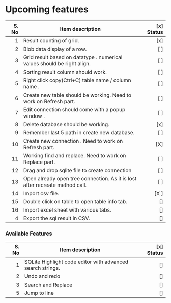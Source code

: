 # Upcoming features

| S. No | Item description                                                             | [x] Status |
| ----: | ---------------------------------------------------------------------------- | ---------: |
| 1     | Result counting of grid.                                                     | [x]        |
| 2     | Blob data display of a row.                                                  | [ ]        |
| 3     | Grid result based on datatype . numerical values should be right align.      | [ ]        |
| 4     | Sorting result column should work.                                           | [ ]        |
| 5     | Right click copy(Ctrl+C) table name / column name .                          | [ ]        |
| 6     | Create new table should be working. Need to work on Refresh part.            | [ ]        |
| 7     | Edit connection should come with a popup window .                            | [ ]        |
| 8     | Delete database should be working.                                           | [x]        |
| 9     | Remember last 5 path in create new database.                                 | [ ]        |
| 10    | Create new connection . Need to work on Refresh part.                        | [X]        |
| 11    | Working find and replace. Need to work on Replace part.                      | [ ]        |
| 12    | Drag and drop sqlite file to create connection                               | [ ]        |
| 13    | Open already open tree connection. As it is lost after recreate method call. | [ ]        |
| 14    | Import csv file.                                                             | [X ]       |
| 15    | Double click on table to open table info tab.                                | []         |
| 16    | Import excel sheet with various tabs.                                        | []         |
| 4     | Export the sql result in CSV.                              | []         |

### Available Features

| S. No | Item description                                           | [x] Status |
| ----: | ---------------------------------------------------------- | ---------: |
| 1     | SQLite Highlight code editor with advanced search strings. | []         |
| 2     | Undo and redo                                              | []         |
| 3     | Search and Replace                                         | []         |
| 5     | Jump to line                                               | []         |
